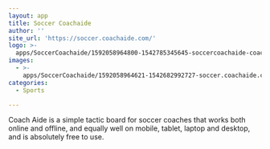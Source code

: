 ```yaml
---
layout: app
title: Soccer Coachaide
author: ''
site_url: 'https://soccer.coachaide.com/'
logo: >-
  apps/SoccerCoachaide/1592058964800-1542785345645-soccercoachaide-coachaide-logo-512_512x512.jpg
images:
  - >-
    apps/SoccerCoachaide/1592058964621-1542682992727-soccer.coachaide.com_shared_play_633fd6e1-3e50-4b31-b027-3703f709df01appscope_750x1334.jpg
categories:
  - Sports

---
```

Coach Aide is a simple tactic board for soccer coaches that works both online and offline, and equally well on mobile, tablet, laptop and desktop, and is absolutely free to use.
